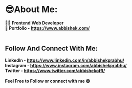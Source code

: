 # 😎About Me:

**👨‍💻 Frontend Web Developer** <br />
**🔗 Portfolio - https://www.abbishek.com/** <br />
<br />
## Follow And Connect With Me:
**LinkedIn - https://www.linkedin.com/in/abbishekprabhu/** <br />
**Instagram - https://www.instagram.com/abbishekprabhu/** <br />
**Twitter - https://www.twitter.com/abbishekoffl/** <br />
<br />
**Feel Free to Follow or connect with me 😄**

